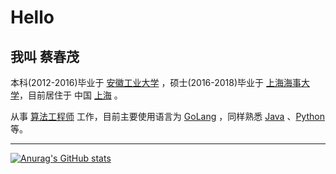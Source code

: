 # Hello

## 我叫 蔡春茂

本科(2012-2016)毕业于 [安徽工业大学](https://www.ahut.edu.cn/) ，硕士(2016-2018)毕业于 [上海海事大学](https://www.shmtu.edu.cn/)，目前居住于 中国 [上海](https://www.google.com/maps/place/Shanghai,+China) 。

从事 [算法工程师]() 工作，目前主要使用语言为 [GoLang](https://golang.org) ，同样熟悉 [Java](https://java.com) 、[Python](https://www.python.org) 等。

---

[![Anurag's GitHub stats](https://github-readme-stats.vercel.app/api?username=ccmfirst)](https://github.com/anuraghazra/github-readme-stats)
